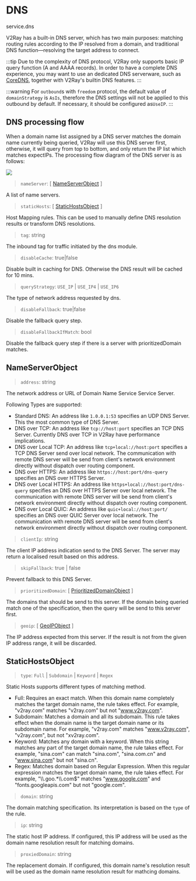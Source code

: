 # DNS
service.dns

V2Ray has a built-in DNS server, which has two main purposes: matching routing rules according to the IP resolved from a domain, and traditional DNS function—resolving the target address to connect.

:::tip
Due to the complexity of DNS protocol, V2Ray only supports basic IP query function (A and AAAA records). In order to have a complete DNS experience, you may want to use an dedicated DNS serverware, such as [CoreDNS](https://coredns.io), together with V2Ray's builtin DNS features.
:::

:::warning
For `outbound`s with `freedom` protocol, the default value of `domainStrategy` is `AsIs`, therefore the DNS settings will not be applied to this outbound by default. If necessary, it should be configured as`UseIP`.
:::

## DNS processing flow

When a domain name list assigned by a DNS server matches the domain name currently being queried, V2Ray will use this DNS server first, otherwise, it will query from top to bottom, and only return the IP list which matches expectIPs. The processing flow diagram of the DNS server is as follows:

![](/dns_flowchart_en.png)

> `nameServer`: [ [NameServerObject](#NameServerObject) ]

A list of name servers.

> `staticHosts`: [ [StaticHostsObject](#StaticHostsObject) ]

Host Mapping rules. This can be used to manually define DNS resolution results or transform DNS resolutions.

> `tag`: string

The inbound tag for traffic initiated by the dns module.

> `disableCache`: true|false

Disable built in caching for DNS. Otherwise the DNS result will be cached for 10 mins.

> `queryStrategy`: `USE_IP` | `USE_IP4` | `USE_IP6`

The type of network address requested by dns.

> `disableFallback`: true|false

Disable the fallback query step.


> `disableFallbackIfMatch`: bool

Disable the fallback query step if there is a server with prioritizedDomain matches.

## NameServerObject

> `address`: string

The network address or URL of Domain Name Service Service Server.

Following Types are supported:

* Standard DNS: An address like `1.0.0.1:53` specifies an UDP DNS Server. This the most common type of DNS Server.
* DNS over TCP: An address like `tcp://host:port` specifies an TCP DNS Server. Currently DNS over TCP in V2Ray have performance implications.
* DNS over Local TCP: An address like `tcp+local://host:port` specifies a TCP DNS Server send over local network. The communication with remote DNS server will be send from client's network environment directly without dispatch over routing component.
* DNS over HTTPS: An address like `https://host:port/dns-query` specifies an DNS over HTTPS Server.
* DNS over Local HTTPS: An address like `https+local://host:port/dns-query` specifies an DNS over HTTPS Server over local network. The communication with remote DNS server will be send from client's network environment directly without dispatch over routing component.
* DNS over Local QUIC: An address like `quic+local://host:port/` specifies an DNS over QUIC Server over local network. The communication with remote DNS server will be send from client's network environment directly without dispatch over routing component.

> `clientIp`: string

The client IP address indication send to the DNS Server. The server may return a localised result based on this address.  

> `skipFallback`: true | false

Prevent fallback to this DNS Server.

> `prioritizedDomain`: [ [PrioritizedDomainObject](#PrioritizedDomainObject) ]

The domains that should be send to this server. If the domain being queried match one of the specification, then the query will be send to this server first.

> `geoip`: [ [GeoIPObject](geo.md#GeoIPObject) ]

The IP address expected from this server. If the result is not from the given IP address range, it will be discarded.

## StaticHostsObject

> `type`: `Full` | `Subdomain` | `Keyword` | `Regex`

Static Hosts supports different types of matching method.

* Full: Requires an exact match. When this domain name completely matches the target domain name, the rule takes effect. For example, "v2ray.com" matches "v2ray.com" but not "www.v2ray.com".
* Subdomain: Matches a domain and all its subdomain. This rule takes effect when the domain name is the target domain name or its subdomain name. For example, "v2ray.com" matches "www.v2ray.com", "v2ray.com", but not "xv2ray.com".
* Keyword: Matches any domain with a keyword. When this string matches any part of the target domain name, the rule takes effect. For example, "sina.com" can match "sina.com", "sina.com.cn" and "www.sina.com" but not "sina.cn".
* Regex: Matches domain based on Regular Expression. When this regular expression matches the target domain name, the rule takes effect. For example, "\\\\.goo.*\\\\.com$" matches "www.google.com" and "fonts.googleapis.com" but not "google.com".

> `domain`: string

The domain matching specification. Its interpretation is based on the `type` of the rule.

> `ip`: string

The static host IP address. If configured, this IP address will be used as the domain name resolution result for matching domains.

> `proxiedDomain`: string

The replacement domain. If configured, this domain name's resolution result will be used as the domain name resolution result for mathcing domains.

